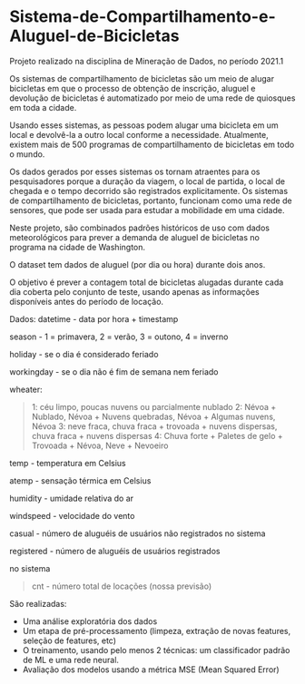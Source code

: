 # Sistema-de-Compartilhamento-e-Aluguel-de-Bicicletas
Projeto realizado na disciplina de Mineração de Dados, no período 2021.1

Os sistemas de compartilhamento de bicicletas são um meio de alugar bicicletas em que o processo de obtenção de inscrição, aluguel e devolução de bicicletas é automatizado por meio de uma rede de quiosques em toda a cidade.
 
Usando esses sistemas, as pessoas podem alugar uma bicicleta em um local e devolvê-la a outro local conforme a necessidade. 
Atualmente, existem mais de 500 programas de compartilhamento de bicicletas em todo o mundo.

Os dados gerados por esses sistemas os tornam atraentes para os pesquisadores porque a duração da viagem, o local de partida, o local de chegada e o tempo decorrido são registrados explicitamente. 
Os sistemas de compartilhamento de bicicletas, portanto, funcionam como uma rede de sensores, que pode ser usada para estudar a mobilidade em uma cidade.

Neste projeto, são combinados padrões históricos de uso com dados meteorológicos para prever a demanda de aluguel de bicicletas no programa na cidade de Washington.

O dataset tem dados de aluguel (por dia ou hora) durante dois anos. 

O objetivo é prever a contagem total de bicicletas alugadas durante cada dia coberta pelo conjunto de teste, usando apenas as informações disponíveis antes do período de locação.

Dados:
datetime - data por hora + timestamp

season - 1 = primavera, 2 = verão, 3 = outono, 4 = inverno

holiday - se o dia é considerado feriado

workingday - se o dia não é fim de semana nem feriado

wheater:
> 1: céu limpo, poucas nuvens ou parcialmente nublado
> 2: Névoa + Nublado, Névoa + Nuvens quebradas, Névoa + Algumas nuvens, Névoa
> 3: neve fraca, chuva fraca + trovoada + nuvens dispersas, chuva fraca + nuvens dispersas
> 4: Chuva forte + Paletes de gelo + Trovoada + Névoa, Neve + Nevoeiro

temp - temperatura em Celsius

atemp - sensação térmica em Celsius

humidity - umidade relativa do ar

windspeed - velocidade do vento

casual - número de aluguéis de usuários não registrados no sistema

registered - número de aluguéis de usuários registrados 

no sistema
> cnt - número total de locações (nossa previsão)

São realizadas:

- Uma análise exploratória dos dados
- Um etapa de pré-processamento (limpeza, extração de novas features, seleção de features, etc)
- O treinamento, usando pelo menos 2 técnicas: um classificador padrão de ML e uma rede neural.
- Avaliação dos modelos usando a métrica MSE (Mean Squared Error)
